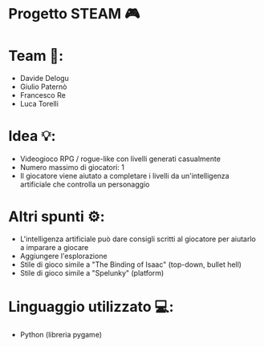 # Progetto STEAM 🎮

# Team 👥:
- Davide Delogu
- Giulio Paternò
- Francesco Re
- Luca Torelli

# Idea 💡:
- Videogioco RPG / rogue-like con livelli generati casualmente
- Numero massimo di giocatori: 1
- Il giocatore viene aiutato a completare i livelli da un'intelligenza artificiale che controlla un personaggio

# Altri spunti ⚙️:
- L'intelligenza artificiale può dare consigli scritti al giocatore per aiutarlo a imparare a giocare
- Aggiungere l'esplorazione
- Stile di gioco simile a "The Binding of Isaac" (top-down, bullet hell)
- Stile di gioco simile a "Spelunky" (platform)

# Linguaggio utilizzato 💻:
- Python (libreria pygame)
